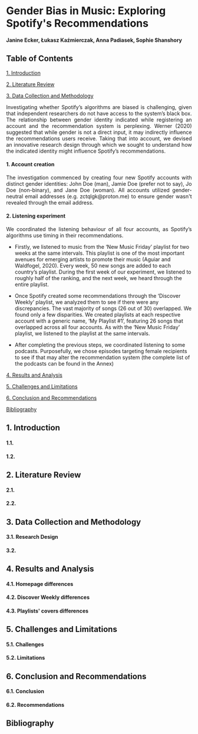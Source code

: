 # Gender Bias in Music: Exploring Spotify's Recommendations
#### Janine Ecker, Łukasz Kaźmierczak, Anna Padiasek, Sophie Shanshory

## Table of Contents
[1. Introduction](#introduction)

[2. Literature Review](#litreview)

[3. Data Collection and Methodology](#method)
<p align="justify"> 
Investigating whether Spotify’s algorithms are biased is challenging, given that independent researchers do not have access to the system’s black box. The relationship between gender identity indicated while registering an account and the recommendation system is perplexing. Werner (2020) suggested that while gender is not a direct input, it may indirectly influence the recommendations users receive. Taking that into account, we devised an innovative research design through which we sought to understand how the indicated identity might influence Spotify’s recommendations.

#### 1. Account creation
<p align="justify"> 
The investigation commenced by creating four new Spotify accounts with distinct gender identities: John Doe (man), Jamie Doe (prefer not to say), Jo Doe (non-binary), and Jane Doe (woman). All accounts utilized gender-neutral email addresses (e.g. zctqlgk@proton.me) to ensure gender wasn't revealed through the email address.

#### 2. Listening experiment
<p align= "justify">
We coordinated the listening behaviour of all four accounts, as Spotify’s algorithms use timing in their recommendations.
  
* Firstly, we listened to music from the ‘New Music Friday’ playlist for two weeks at the same intervals. This playlist is one of the most important avenues for emerging artists to promote their music (Aguiar and Waldfogel, 2020). Every week, 50 new songs are added to each country’s playlist. During the first week of our experiment, we listened to roughly half of the ranking, and the next week, we heard through the entire playlist.

* Once Spotify created some recommendations through the ‘Discover Weekly’ playlist, we analyzed them to see if there were any discrepancies. The vast majority of songs (26 out of 30) overlapped. We found only a few disparities. We created playlists at each respective account with a generic name, ‘My Playlist #1’, featuring 26 songs that overlapped across all four accounts. As with the ‘New Music Friday’ playlist, we listened to the playlist at the same intervals.

* After completing the previous steps, we coordinated listening to some podcasts. Purposefully, we chose episodes targeting female recipients to see if that may alter the recommendation system (the complete list of the podcasts can be found in the Annex)



[4. Results and Analysis](#results)

[5. Challenges and Limitations](#limits)

[6. Conclusion and Recommendations](#concl)

[Bibliography](#bibl)

<a name="introduction"></a>
## 1. Introduction

#### 1.1.
<p align="justify"> 

#### 1.2.
<p align="justify"> 




<a name="litreview"></a>
## 2. Literature Review

#### 2.1.
<p align="justify">

#### 2.2.
<p align="justify"> 


<a name="method"></a>
## 3. Data Collection and Methodology

#### 3.1. Research Design
<p align="justify"> 

#### 3.2.
<p align="justify"> 

<a name="results"></a>
## 4. Results and Analysis

#### 4.1. Homepage differences
<p align="justify"> 

#### 4.2. Discover Weekly differences
<p align="justify"> 

#### 4.3. Playlists' covers differences
<p align="justify"> 

<a name="limits"></a>
## 5. Challenges and Limitations

#### 5.1. Challenges
<p align="justify"> 

#### 5.2. Limitations
<p align="justify"> 

<a name="concl"></a>
## 6. Conclusion and Recommendations

#### 6.1. Conclusion
<p align="justify"> 

#### 6.2. Recommendations
<p align="justify">

<a name="bibl"></a>
## Bibliography
